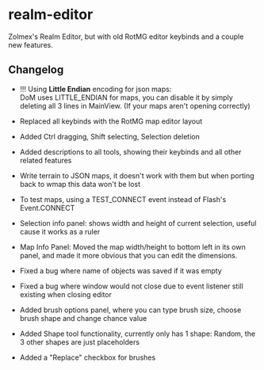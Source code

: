 # realm-editor
Zolmex's Realm Editor, but with old RotMG editor keybinds and a couple new features.

## Changelog

* !!! Using <b>Little Endian</b> encoding for json maps:<br>
DoM uses LITTLE_ENDIAN for maps, you can disable it by simply deleting all 3 lines in MainView. (If your maps aren't opening correctly)

* Replaced all keybinds with the RotMG map editor layout
* Added Ctrl dragging, Shift selecting, Selection deletion
* Added descriptions to all tools, showing their keybinds and all other related features
* Write terrain to JSON maps, it doesn't work with them but when porting back to wmap this data won't be lost
* To test maps, using a TEST_CONNECT event instead of Flash's Event.CONNECT
* Selection info panel: shows width and height of current selection, useful cause it works as a ruler
* Map Info Panel: Moved the map width/height to bottom left in its own panel, and made it more obvious that you can edit the dimensions.
* Fixed a bug where name of objects was saved if it was empty
* Fixed a bug where window would not close due to event listener still existing when closing editor
* Added brush options panel, where you can type brush size, choose brush shape and change chance value
* Added Shape tool functionality, currently only has 1 shape: Random, the 3 other shapes are just placeholders
* Added a "Replace" checkbox for brushes
